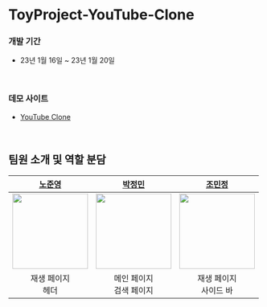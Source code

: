 # ToyProject-YouTube-Clone

### 개발 기간
- 23년 1월 16일 ~ 23년 1월 20일

<br />

### 데모 사이트
- [YouTube Clone](https://toy-youtube-clone-t3.netlify.app)

<br />

## 팀원 소개 및 역할 분담
|**[노준영](https://github.com/ghgt1)**|**[박정민](https://github.com/plou102)**|**[조민정](https://github.com/quokka-eating-carrots)**|
|:---:|:---:|:---:|
|<img src='https://avatars.githubusercontent.com/u/35508595?v=4' width='150'>|<img src='https://avatars.githubusercontent.com/u/107393773?v=4' width='150'>|<img src='https://avatars.githubusercontent.com/u/113992260?v=4' width='150'>|
|재생 페이지 <br /> 헤더|메인 페이지 <br />검색 페이지|재생 페이지 <br /> 사이드 바|
